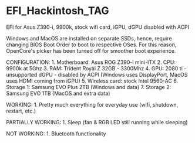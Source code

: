 # EFI_Hackintosh_TAG
EFI for Asus Z390-i, 9900k, stock wifi card, iGPU, dGPU disabled with ACPI

Windows and MacOS are installed on separate SSDs, hence, require changing BIOS Boot Order to boot to respective OSes. For this reason, OpenCore's picker has been turned off for smoother boot experience.

CONFIGURATION:
    1. Motherboard: Asus ROG Z390-i mini-ITX
    2. CPU: 9900k at 5Ghz
    3. RAM: Trident Royal Z 32GB - 3300Mhz
    4. GPU: 2080 ti - unsupported dGPU - disabled by ACPI (Windows uses DisplayPort, MacOS uses HDMI coming from iGPU)
    5. Wireless card: stock Intel 9560-AC
    6. Storage 1: Samsung EVO Plus 2TB (Windows and data)
    7. Storage 2: Samsung EVO 1TB (MacOS and extra data)
    
WORKING:
    1. Pretty much everything for everyday use (wifi, shutdown, restart, etc.)
    
PARTIALLY WORKING:
    1. Sleep (fan & RGB LED still running while sleeping)
    
NOT WORKING:
    1. Bluetooth functionality
